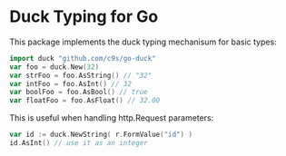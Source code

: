 Duck Typing for Go
============================

This package implements the duck typing mechanisum for basic types:

```go
import duck "github.com/c9s/go-duck"
var foo = duck.New(32)
var strFoo = foo.AsString() // "32"
var intFoo = foo.AsInt() // 32
var boolFoo = foo.AsBool() // true
var floatFoo = foo.AsFloat() // 32.00
```

This is useful when handling http.Request parameters:

```go
var id := duck.NewString( r.FormValue("id") )
id.AsInt() // use it as an integer
```
